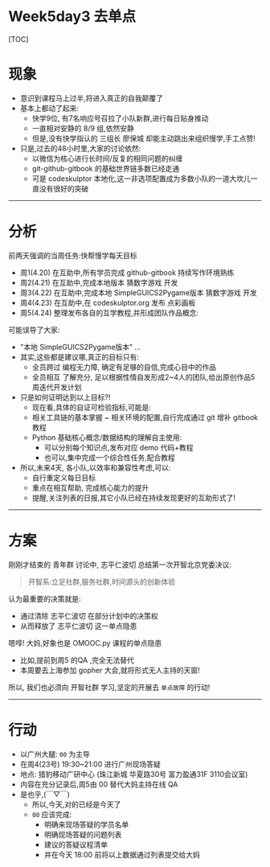 # Week5day3 去单点

[TOC]

# 现象

- 意识到课程马上过半,将进入真正的自我颠覆了
- 基本上都动了起来:
    + 快学9位, 有7名响应号召拉了小队新群,进行每日贴身推动
    + 一直相对安静的 8/9 组,依然安静
    + 但是,没有快学指认的 三组长 廖保城 却能主动跳出来组织慢学,手工点赞!
- 只是,过去的48小时里,大家的讨论依然:
    + 以微信为核心进行长时间/反复的相同问题的纠缠
    + git-github-gitbook 的基础世界链多数已经走通
    + 可是 codeskulptor 本地化,这一非选项配置成为多数小队的一道大坎儿一直没有很好的突破

------
# 分析

前两天强调的当周任务:快帮慢学每天目标

- 周1(4.20) 在互助中,所有学员完成 github-gitbook 持续写作环境熟练
- 周2(4.21) 在互助中,完成本地版本 猜数字游戏 开发
- 周3(4.22) 在互助中,完成本地 SimpleGUICS2Pygame版本 猜数字游戏 开发
- 周4(4.23) 在互助中,在 codeskulptor.org 发布 点彩画板
- 周5(4.24) 整理发布各自的互学教程,并形成团队作品概念:

可能误导了大家:

- "本地 SimpleGUICS2Pygame版本" ...
- 其实,这些都是建议哪,真正的目标只有:
    + 全员跨过 编程无力障, 确定有足够的自信,完成心目中的作品
    + 全员相互 了解充分, 足以根据性情自发形成2~4人的团队,给出原创作品5周迭代开发计划
- 只是如何证明达到以上目标?!
    + 现在看,具体的自证可检验指标,可能是:
    + 相关工具链的基本掌握 ~ 相关环境的配置,自行完成通过 git 增补 gitbook 教程
    + Python 基础核心概念/数据结构的理解自主使用:
        * 可以分别每个知识点,发布对应 demo 代码+教程
        * 也可以,集中完成一个综合性任务,配合教程
- 所以,未来4天, 各小队,以效率和兼容性考虑,可以:
    + 自行重定义每日目标
    + 重点在相互帮助, 完成核心能力的提升
    + 提醒,关注列表的日报,其它小队已经在持续发现更好的互助形式了!

------
# 方案
刚刚才结束的 青年群 讨论中, 志平仁波切 总结第一次开智北京党委决议:

> 开智系:立足社群,服务社群,时间源头的创新体验

认为最重要的决策就是:

- 通过清除 志平仁波切 在部分计划中的决策权
- 从而释放了 志平仁波切 这一单点隐患

嗯啍! 大妈,好象也是 OMOOC.py 课程的单点隐患

- 比如,提前到周5 的QA ,完全无法替代
- 本周要去上海参加 gopher 大会,就将形式无人主持的天窗!

所以, 我们也必须向 开智社群 学习,坚定的开展去 `单点故障` 的行动!


------
# 行动

- 以广州大腿: `00` 为主导
- 在周4(23号) 19:30~21:00 进行广州现场答疑
- 地点: 猎豹移动广研中心 (珠江新城 华夏路30号 富力盈通31F 3110会议室)
- 内容在充分记录后,周5由 00 替代大妈主持在线 QA 
- 是也乎,(￣▽￣)
    + 所以,今天,对的已经是今天了
    + `00` 应该完成:
        * 明确来现场答疑的学员名单
        * 明确现场答疑的问题列表
        * 建议的答疑议程清单
        * 并在今天 18:00 前将以上数据通过列表提交给大妈

